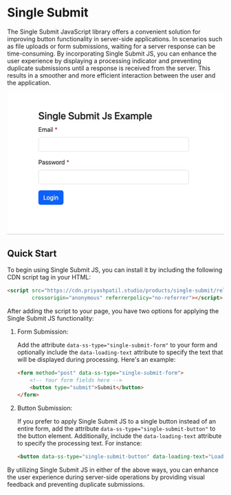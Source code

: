 # Single Submit

The Single Submit JavaScript library offers a convenient solution for improving button functionality in server-side applications. In scenarios such as file uploads or form submissions, waiting for a server response can be time-consuming. By incorporating Single Submit JS, you can enhance the user experience by displaying a processing indicator and preventing duplicate submissions until a response is received from the server. This results in a smoother and more efficient interaction between the user and the application.

<div style="text-align: center"><img src="marketing/single-submit.gif" alt="Single Submit Example"></div>

## Quick Start

To begin using Single Submit JS, you can install it by including the following CDN script tag in your HTML:

```html
<script src="https://cdn.priyashpatil.studio/products/single-submit/releases/single-submit-1.0.0-alpha-1.min.js"
        crossorigin="anonymous" referrerpolicy="no-referrer"></script>
```

After adding the script to your page, you have two options for applying the Single Submit JS functionality:

1. Form Submission:

   Add the attribute `data-ss-type="single-submit-form"` to your form and optionally include
   the `data-loading-text` attribute to specify the text that will be displayed during processing. Here's an example:

   ```html
   <form method="post" data-ss-type="single-submit-form">
       <!-- Your form fields here -->
       <button type="submit">Submit</button>
   </form>
   ```

2. Button Submission:

   If you prefer to apply Single Submit JS to a single button instead of an entire form, add the attribute `data-ss-type="single-submit-button"` to the button element. Additionally, include the `data-loading-text` attribute to specify the processing text. For instance:

   ```html
   <button data-ss-type="single-submit-button" data-loading-text="Loading...">Click Me</button>
   ```

By utilizing Single Submit JS in either of the above ways, you can enhance the user experience during server-side operations by providing visual feedback and preventing duplicate submissions.